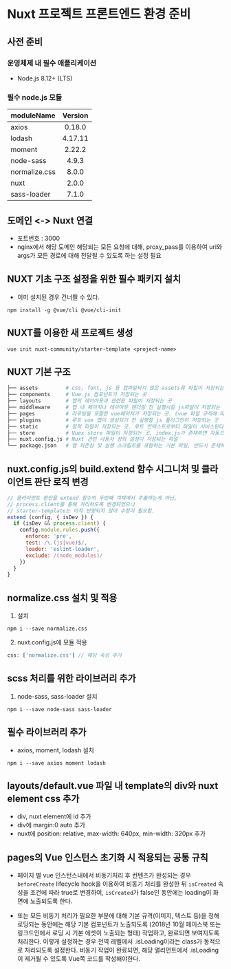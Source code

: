 # Nuxt 프로젝트 프론트엔드 환경 준비

## 사전 준비

### 운영체제 내 필수 애플리케이션
- Node.js 8.12+ (LTS)

### 필수 node.js 모듈

| moduleName    | Version       |
| ------------- |:-------------:|
| axios         | 0.18.0        |
| lodash        | 4.17.11       |
| moment        | 2.22.2        |
| node-sass     | 4.9.3         |
| normalize.css | 8.0.0         |
| nuxt          | 2.0.0         |
| sass-loader   | 7.1.0         |

## 도메인 <-> Nuxt 연결
- 포트번호 : 3000
- nginx에서 해당 도메인 해당되는 모든 요청에 대해, proxy_pass를 이용하여 uri와 args가 모든 경로에 대해 전달될 수 있도록 하는 설정 필요

## NUXT 기초 구조 설정을 위한 필수 패키지 설치
- 이미 설치된 경우 건너띌 수 있다.
```
npm install -g @vue/cli @vue/cli-init
```

## NUXT를 이용한 새 프로젝트 생성
```
vue init nuxt-community/starter-template <project-name>
```

## NUXT 기본 구조
```bash
├── assets         # css, font, js 등 컴파일되지 않은 assets류 파일이 저장되는 곳
├── components     # Vue.js 컴포넌트가 저장되는 곳
├── layouts        # 앱의 레이아웃과 관련된 파일이 저장되는 곳
├── middleware     # 앱 내 페이지나 레이아웃 랜더링 전 실행시킬 js파일이 저장되는 곳 (auth.js 등)
├── pages          # 라우팅을 포함한 vue페이지가 저장되는 곳. (vue 파일 규칙에 따라 라우터 자동생성)
├── plugins        # 루트 vue 앱이 생성되기 전 실행할 js 플러그인이 저장되는 곳
├── static         # 정적 파일이 저장되는 곳. 루트 컨텍스트로부터 파일이 서비스된다
├── store          # Vuex store 파일이 저장되는 곳. index.js가 존재하면 자동으로 활성화 
├── nuxt.config.js # Nuxt 관련 사용자 정의 설정이 저장되는 파일
└── package.json   # 앱 의존성 및 실행 스크립트를 포함하는 기본 파일, 반드시 존재해야한다.
```

## nuxt.config.js의 build.extend 함수 시그니처 및 클라이언트 판단 로직 변경

```javascript
// 클라이언트 판단을 extend 함수의 두번째 객체에서 추출하는게 아닌, 
// process.client를 통해 처리하도록 변경되었으나
// starter-template는 아직 반영되지 않아 수정이 필요함.
extend (config, { isDev }) { 
  if (isDev && process.client) {
    config.module.rules.push({
      enforce: 'pre',
      test: /\.(js|vue)$/,
      loader: 'eslint-loader',
      exclude: /(node_modules)/
    })
  }
}
```

## normalize.css 설치 및 적용
1. 설치
```
npm i --save normalize.css
```

2. nuxt.config.js에 모듈 적용
```javascript
css: ['normalize.css'] // 해당 속성 추가
```

## scss 처리를 위한 라이브러리 추가
1. node-sass, sass-loader 설치
```
npm i --save node-sass sass-loader
```

## 필수 라이브러리 추가
- axios, moment, lodash 설치
```
npm i --save axios moment lodash
```

## layouts/default.vue 파일 내 template의 div와 nuxt element css 추가
- div, nuxt element에 id 추가
- div에 margin:0 auto 추가
- nuxt에 position: relative, max-width: 640px, min-width: 320px 추가

## pages의 Vue 인스턴스 초기화 시 적용되는 공통 규칙
- 페이지 별 vue 인스턴스내에서 비동기처리 후 컨텐츠가 완성되는 경우 `beforeCreate` lifecycle hook을 이용하여 비동기 처리를 완성한 뒤 `isCreated` 속성을 조건에 따라 true로 변경하여, `isCreated`가 false인 동안에는 loading이 화면에 노출되도록 한다.
  
- 또는 모든 비동기 처리가 필요한 부분에 대해 기본 규격(이미지, 텍스트 등)을 정해 로딩되는 동안에는 해당 기본 컴포넌트가 노출되도록 (2018년 10월 페이스북 또는 링크드인에서 로딩 시 기본 에셋이 노출되는 형태) 작업하고, 완료되면 보여지도록 처리한다. 이렇게 설정하는 경우 전역 레벨에서 .isLoading이라는 class가 동적으로 처리되도록 설정한다. 비동기 작업이 완료되면, 해당 앨리먼트에서 .isLoading이 제거될 수 있도록 Vue쪽 코드를 작성해야한다.
